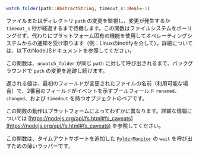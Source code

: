 ```julia
watch_folder(path::AbstractString, timeout_s::Real=-1)
```

ファイルまたはディレクトリ `path` の変更を監視し、変更が発生するか `timeout_s` 秒が経過するまで待機します。この関数はファイルシステムをポーリングせず、代わりにプラットフォーム固有の機能を使用してオペレーティングシステムからの通知を受け取ります（例：Linuxのinotifyを介して）。詳細については、以下のNodeJSドキュメントを参照してください。

この関数は、`unwatch_folder` が同じ `path` に対して呼び出されるまで、バックグラウンドで `path` の変更を追跡し続けます。

返される値は、最初のフィールドが変更されたファイルの名前（利用可能な場合）で、2番目のフィールドがイベントを示すブールフィールド `renamed`、`changed`、および `timedout` を持つオブジェクトのペアです。

この関数の動作はプラットフォームによってわずかに異なります。詳細な情報については [https://nodejs.org/api/fs.html#fs_caveats](https://nodejs.org/api/fs.html#fs_caveats) を参照してください。

この関数は、タイムアウトサポートを追加した [`FolderMonitor`](@ref) の `wait` を呼び出すための薄いラッパーです。
